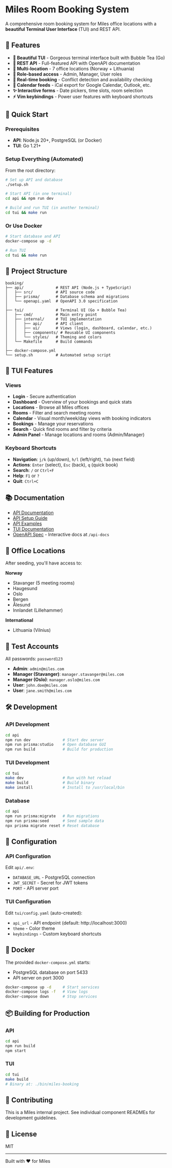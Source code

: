 # Miles Room Booking System

A comprehensive room booking system for Miles office locations with a **beautiful Terminal User Interface** (TUI) and REST API.

## 🎯 Features

- **🎨 Beautiful TUI** - Gorgeous terminal interface built with Bubble Tea (Go)
- **🔌 REST API** - Full-featured API with OpenAPI documentation
- **🏢 Multi-location** - 7 office locations (Norway + Lithuania)
- **👥 Role-based access** - Admin, Manager, User roles
- **📅 Real-time booking** - Conflict detection and availability checking
- **📆 Calendar feeds** - iCal export for Google Calendar, Outlook, etc.
- **✨ Interactive forms** - Date pickers, time slots, room selection
- **⚡ Vim keybindings** - Power user features with keyboard shortcuts

## 🚀 Quick Start

### Prerequisites

- **API**: Node.js 20+, PostgreSQL (or Docker)
- **TUI**: Go 1.21+

### Setup Everything (Automated)

From the root directory:

```bash
# Set up API and database
./setup.sh

# Start API (in one terminal)
cd api && npm run dev

# Build and run TUI (in another terminal)
cd tui && make run
```

### Or Use Docker

```bash
# Start database and API
docker-compose up -d

# Run TUI
cd tui && make run
```

## 📁 Project Structure

```
booking/
├── api/              # REST API (Node.js + TypeScript)
│   ├── src/          # API source code
│   ├── prisma/       # Database schema and migrations
│   └── openapi.yaml  # OpenAPI 3.0 specification
│
├── tui/              # Terminal UI (Go + Bubble Tea)
│   ├── cmd/          # Main entry point
│   ├── internal/     # TUI implementation
│   │   ├── api/      # API client
│   │   ├── ui/       # Views (login, dashboard, calendar, etc.)
│   │   ├── components/ # Reusable UI components
│   │   └── styles/   # Theming and colors
│   └── Makefile      # Build commands
│
├── docker-compose.yml
└── setup.sh          # Automated setup script
```

## 🎨 TUI Features

### Views
- **Login** - Secure authentication
- **Dashboard** - Overview of your bookings and quick stats
- **Locations** - Browse all Miles offices
- **Rooms** - Filter and search meeting rooms
- **Calendar** - Visual month/week/day views with booking indicators
- **Bookings** - Manage your reservations
- **Search** - Quick find rooms and filter by criteria
- **Admin Panel** - Manage locations and rooms (Admin/Manager)

### Keyboard Shortcuts
- **Navigation**: `j/k` (up/down), `h/l` (left/right), `Tab` (next field)
- **Actions**: `Enter` (select), `Esc` (back), `q` (quick book)
- **Search**: `/` or `Ctrl+F`
- **Help**: `F1` or `?`
- **Quit**: `Ctrl+C`

## 📚 Documentation

- [API Documentation](./api/README.md)
- [API Setup Guide](./api/SETUP.md)
- [API Examples](./api/API_EXAMPLES.md)
- [TUI Documentation](./tui/README.md)
- [OpenAPI Spec](./api/openapi.yaml) - Interactive docs at `/api-docs`

## 🏢 Office Locations

After seeding, you'll have access to:

**Norway**
- Stavanger (5 meeting rooms)
- Haugesund
- Oslo
- Bergen
- Ålesund
- Innlandet (Lillehammer)

**International**
- Lithuania (Vilnius)

## 👥 Test Accounts

All passwords: `password123`

- **Admin**: `admin@miles.com`
- **Manager (Stavanger)**: `manager.stavanger@miles.com`
- **Manager (Oslo)**: `manager.oslo@miles.com`
- **User**: `john.doe@miles.com`
- **User**: `jane.smith@miles.com`

## 🛠️ Development

### API Development

```bash
cd api
npm run dev              # Start dev server
npm run prisma:studio    # Open database GUI
npm run build            # Build for production
```

### TUI Development

```bash
cd tui
make dev                 # Run with hot reload
make build               # Build binary
make install             # Install to /usr/local/bin
```

### Database

```bash
cd api
npm run prisma:migrate   # Run migrations
npm run prisma:seed      # Seed sample data
npx prisma migrate reset # Reset database
```

## 🔧 Configuration

### API Configuration
Edit `api/.env`:
- `DATABASE_URL` - PostgreSQL connection
- `JWT_SECRET` - Secret for JWT tokens
- `PORT` - API server port

### TUI Configuration
Edit `tui/config.yaml` (auto-created):
- `api_url` - API endpoint (default: http://localhost:3000)
- `theme` - Color theme
- `keybindings` - Custom keyboard shortcuts

## 🐳 Docker

The provided `docker-compose.yml` starts:
- PostgreSQL database on port 5433
- API server on port 3000

```bash
docker-compose up -d     # Start services
docker-compose logs -f   # View logs
docker-compose down      # Stop services
```

## 📦 Building for Production

### API
```bash
cd api
npm run build
npm start
```

### TUI
```bash
cd tui
make build
# Binary at: ./bin/miles-booking
```

## 🤝 Contributing

This is a Miles internal project. See individual component READMEs for development guidelines.

## 📄 License

MIT

---

Built with ❤️ for Miles
